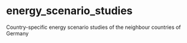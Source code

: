 # energy_scenario_studies
Country-specific energy scenario studies of the neighbour countries of Germany
